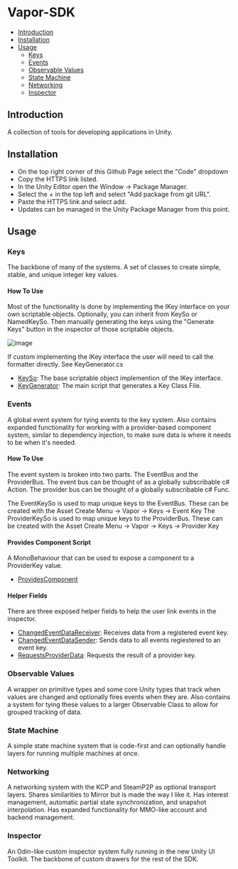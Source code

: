 # Vapor-SDK
- [Introduction](#introduction)
- [Installation](#installation)
- [Usage](#usage)
  - [Keys](#keys)
  - [Events](#events)
  - [Observable Values](#observable-values)
  - [State Machine](#state-machine)
  - [Networking](#networking)
  - [Inspector](#inspector)

## Introduction
A collection of tools for developing applications in Unity.

## Installation
- On the top right corner of this Github Page select the "Code" dropdown
- Copy the HTTPS link listed.
- In the Unity Editor open the Window -> Package Manager.
- Select the + in the top left and select "Add package from git URL".
- Paste the HTTPS link and select add.
- Updates can be managed in the Unity Package Manager from this point.

## Usage

### Keys
The backbone of many of the systems. A set of classes to create simple, stable, and unique integer key values.

#### How To Use

Most of the functionality is done by implementing the IKey interface on your own scriptable objects.
Optionally, you can inherit from KeySo or NamedKeySo.
Then manually generating the keys using the "Generate Keys" button in the inspector of those scriptable objects.

![image](https://github.com/Tyrant117/Vapor-SDK/assets/9998121/c0511af1-9856-408e-abb6-d8067b75c57a)

If custom implementing the IKey interface the user will need to call the formatter directly. See KeyGenerator.cs

- [KeySo](./Runtime/Keys/KeySo.cs): The base scriptable object implemention of the IKey interface.
- [KeyGenerator](./Runtime/Keys/KeyGenerator.cs): The main script that generates a Key Class File.

### Events
A global event system for tying events to the key system. 
Also contains expanded functionality for working with a provider-based component system, similar to dependency injection, to make sure data is where it needs to be when it's needed.

#### How To Use

The event system is broken into two parts. The EventBus and the ProviderBus.
The event bus can be thought of as a globally subscribable c# Action.
The provider bus can be thought of a globally subscribable c# Func.

The EventKeySo is used to map unique keys to the EventBus. These can be created with the Asset Create Menu -> Vapor -> Keys -> Event Key
The ProviderKeySo is used to map unique keys to the ProviderBus. These can be created with the Asset Create Menu -> Vapor -> Keys -> Provider Key

#### Provides Component Script
A MonoBehaviour that can be used to expose a component to a ProviderKey value.
- [ProvidesComponent](./Runtime/Events/Components/ProvidesComponent.cs)

#### Helper Fields
There are three exposed helper fields to help the user link events in the inspector.
- [ChangedEventDataReceiver](./Runtime/Events/Fields/ChangedEventDataReceiver.cs): Receives data from a registered event key.
- [ChangedEventDataSender](./Runtime/Events/Fields/ChangedEventDataSender.cs): Sends data to all events regiestered to an event key.
- [RequestsProviderData](./Runtime/Events/Fields/RequestsProviderData.cs): Requests the result of a provider key.

### Observable Values
A wrapper on primitive types and some core Unity types that track when values are changed and optionally fires events when they are. 
Also contains a system for tying these values to a larger Observable Class to allow for grouped tracking of data.

### State Machine
A simple state machine system that is code-first and can optionally handle layers for running multiple machines at once.

### Networking
A networking system with the KCP and SteamP2P as optional transport layers. Shares similarities to Mirror but is made the way I like it. 
Has interest management, automatic partial state synchronization, and snapshot interpolation. 
Has expanded functionality for MMO-like account and backend management.

### Inspector
An Odin-like custom inspector system fully running in the new Unity UI Toolkit. The backbone of custom drawers for the rest of the SDK.
